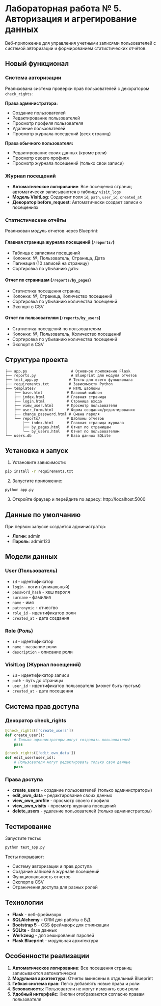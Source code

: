 # Лабораторная работа № 5. Авторизация и агрегирование данных

Веб-приложение для управления учетными записями пользователей с системой авторизации и формированием статистических отчётов.

## Новый функционал

### Система авторизации

Реализована система проверки прав пользователей с декоратором `check_rights`:

**Права администратора:**
- Создание пользователей
- Редактирование пользователей  
- Просмотр профиля пользователя
- Удаление пользователей
- Просмотр журнала посещений (всех страниц)

**Права обычного пользователя:**
- Редактирование своих данных (кроме роли)
- Просмотр своего профиля
- Просмотр журнала посещений (только свои записи)

### Журнал посещений

- **Автоматическое логирование**: Все посещения страниц автоматически записываются в таблицу `visit_logs`
- **Модель VisitLog**: Содержит поля `id`, `path`, `user_id`, `created_at`
- **Декоратор before_request**: Автоматически создает записи о посещениях

### Статистические отчёты

Реализован модуль отчетов через Blueprint:

#### Главная страница журнала посещений (`/reports/`)
- Таблица с записями посещений
- Колонки: №, Пользователь, Страница, Дата
- Пагинация (10 записей на страницу)
- Сортировка по убыванию даты

#### Отчет по страницам (`/reports/by_pages`)
- Статистика посещения страниц
- Колонки: №, Страница, Количество посещений
- Сортировка по убыванию количества посещений
- Экспорт в CSV

#### Отчет по пользователям (`/reports/by_users`)
- Статистика посещений по пользователям
- Колонки: №, Пользователь, Количество посещений
- Сортировка по убыванию количества посещений
- Экспорт в CSV

## Структура проекта

```
├── app.py                    # Основное приложение Flask
├── reports.py                # Blueprint для модуля отчетов
├── test_app.py              # Тесты для всего функционала
├── requirements.txt         # Зависимости Python
├── templates/               # HTML шаблоны
│   ├── base.html           # Базовый шаблон
│   ├── index.html          # Главная страница
│   ├── login.html          # Страница входа
│   ├── view_user.html      # Просмотр пользователя
│   ├── user_form.html      # Форма создания/редактирования
│   ├── change_password.html # Смена пароля
│   └── reports/            # Шаблоны отчетов
│       ├── index.html      # Главная страница журнала
│       ├── by_pages.html   # Отчет по страницам
│       └── by_users.html   # Отчет по пользователям
└── users.db                # База данных SQLite
```

## Установка и запуск

1. Установите зависимости:
```bash
pip install -r requirements.txt
```

2. Запустите приложение:
```bash
python app.py
```

3. Откройте браузер и перейдите по адресу: http://localhost:5000

## Данные по умолчанию

При первом запуске создается администратор:
- **Логин**: admin
- **Пароль**: admin123

## Модели данных

### User (Пользователь)
- `id` - идентификатор
- `login` - логин (уникальный)
- `password_hash` - хеш пароля
- `surname` - фамилия
- `name` - имя
- `patronymic` - отчество
- `role_id` - идентификатор роли
- `created_at` - дата создания

### Role (Роль)
- `id` - идентификатор
- `name` - название роли
- `description` - описание роли

### VisitLog (Журнал посещений)
- `id` - идентификатор записи
- `path` - путь до страницы
- `user_id` - идентификатор пользователя (может быть пустым)
- `created_at` - дата посещения

## Система прав доступа

### Декоратор check_rights

```python
@check_rights(['create_users'])
def create_user():
    # Только администраторы могут создавать пользователей
    pass

@check_rights(['edit_own_data'])
def edit_user(user_id):
    # Пользователи могут редактировать только свои данные
    pass
```

### Права доступа

- **create_users** - создание пользователей (только администраторы)
- **edit_own_data** - редактирование своих данных
- **view_own_profile** - просмотр своего профиля
- **view_own_visits** - просмотр журнала посещений
- **delete_users** - удаление пользователей (только администраторы)

## Тестирование

Запустите тесты:
```bash
python test_app.py
```

Тесты покрывают:
- Систему авторизации и прав доступа
- Создание записей в журнале посещений
- Функциональность отчетов
- Экспорт в CSV
- Ограничения доступа для разных ролей

## Технологии

- **Flask** - веб-фреймворк
- **SQLAlchemy** - ORM для работы с БД
- **Bootstrap 5** - CSS фреймворк для стилизации
- **SQLite** - база данных
- **Werkzeug** - для хеширования паролей
- **Flask Blueprint** - модульная архитектура

## Особенности реализации

1. **Автоматическое логирование**: Все посещения страниц записываются автоматически
2. **Модульная архитектура**: Отчеты вынесены в отдельный Blueprint
3. **Гибкая система прав**: Легко добавлять новые права и роли
4. **Безопасность**: Пользователи не могут изменять свои роли
5. **Удобный интерфейс**: Кнопки отображаются согласно правам пользователя
